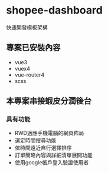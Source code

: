 # shopee-dashboard

快速開發模板架構

## 專案已安裝內容

- vue3
- vuex4
- vue-router4
- scss

## 本專案串接蝦皮分潤後台

### 具有功能
- RWD適應手機電腦的網頁佈局
- 選定時間搜尋功能
- 依時間遠近自行選擇排序
- 訂單簡略內容與詳細清單展開功能
- 使用google帳戶登入驗證使用者